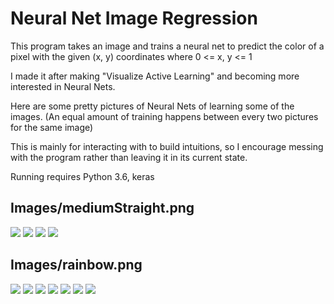 # Neural Net Image Regression

This program takes an image and trains a neural net to predict the color of a pixel with the given (x, y) coordinates where 0 <= x, y <= 1

I made it after making "Visualize Active Learning" and becoming more interested in Neural Nets.

Here are some pretty pictures of Neural Nets of learning some of the images. (An equal amount of training happens between every two pictures for the same image)

This is mainly for interacting with to build intuitions, so I encourage messing with the program rather than leaving it in its current state.

Running requires Python 3.6, keras

## Images/mediumStraight.png
![](Media/0.png)
![](Media/1.png)
![](Media/2.png)
![](Media/3.png)
## Images/rainbow.png
![](Media/4.png)
![](Media/5.png)
![](Media/6.png)
![](Media/7.png)
![](Media/8.png)
![](Media/9.png)
![](Media/10.png)